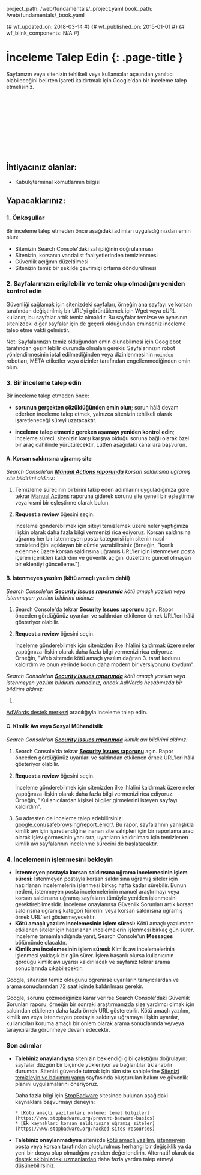 project_path: /web/fundamentals/_project.yaml
book_path: /web/fundamentals/_book.yaml

{# wf_updated_on: 2018-03-14 #}
{# wf_published_on: 2015-01-01 #}
{# wf_blink_components: N/A #}

# İnceleme Talep Edin {: .page-title }

Sayfanızın veya sitenizin
tehlikeli veya kullanıcılar açısından yanıltıcı olabileceğini belirten işareti kaldırtmak için Google'dan bir inceleme talep etmelisiniz.

<div class="video-wrapper">
  <iframe class="devsite-embedded-youtube-video" data-video-id="lc3UjnDcMxo"
          data-autohide="1" data-showinfo="0" frameborder="0" allowfullscreen>
  </iframe>
</div>

## İhtiyacınız olanlar:

*   Kabuk/terminal komutlarının bilgisi

## Yapacaklarınız:

### 1. Önkoşullar

Bir inceleme talep etmeden önce aşağıdaki adımları uyguladığınızdan emin olun:

* Sitenizin Search Console'daki sahipliğinin doğrulanması
* Sitenizin, korsanın vandalist faaliyetlerinden temizlenmesi
* Güvenlik açığının düzeltilmesi
* Sitenizin temiz bir şekilde çevrimiçi ortama döndürülmesi

### 2. Sayfalarınızın erişilebilir ve temiz olup olmadığını yeniden kontrol edin

Güvenliği sağlamak için sitenizdeki sayfaları, örneğin
ana sayfayı ve korsan tarafından değiştirilmiş bir URL'yi görüntülemek için Wget veya cURL kullanın; bu sayfalar artık temiz olmalıdır. Bu sayfalar temizse
ve aynısının sitenizdeki diğer sayfalar için de geçerli olduğundan eminseniz
inceleme talep etme vakti gelmiştir.

Not: Sayfalarınızın temiz olduğundan emin olunabilmesi için
Googlebot tarafından gezinilebilir durumda olmaları gerekir. Sayfalarınızın robot yönlendirmesinin iptal edilmediğinden veya dizinlenmesinin
`noindex` robotları, META etiketler veya dizinler tarafından engellenmediğinden emin olun.

### 3. Bir inceleme talep edin

Bir inceleme talep etmeden önce:

* **sorunun gerçekten çözüldüğünden emin olun**;
sorun hâlâ devam ederken inceleme talep etmek, yalnızca sitenizin
tehlikeli olarak işaretleneceği süreyi uzatacaktır.

* **inceleme talep etmeniz gereken aşamayı yeniden kontrol edin**; inceleme süreci,
sitenizin karşı karşıya olduğu soruna bağlı olarak özel bir araç dahilinde yürütülecektir.
Lütfen aşağıdaki kanallara başvurun.


#### A. Korsan saldırısına uğramış site

*Search Console'un
[**Manual Actions raporunda**](https://www.google.com/webmasters/tools/manual-action)
korsan saldırısına uğramış site bildirimi aldınız:*

1. Temizleme sürecinin birbirini takip eden adımlarını uyguladığınıza göre tekrar
  [Manual Actions](https://www.google.com/webmasters/tools/manual-action)
  raporuna giderek sorunu site geneli bir eşleştirme veya kısmi bir eşleştirme olarak
  bulun.
2. **Request a review** öğesini seçin.

    İnceleme gönderebilmek için siteyi temizlemek üzere neler yaptığınıza ilişkin olarak
    daha fazla bilgi vermenizi rica ediyoruz. Korsan saldırısına uğramış her bir istenmeyen posta kategorisi için sitenin nasıl temizlendiğini açıklayan bir
    cümle yazabilirsiniz (örneğin, "İçerik
    eklenmek üzere korsan saldırısına uğramış URL'ler için istenmeyen posta içeren içerikleri kaldırdım ve güvenlik açığını
    düzelttim: güncel olmayan bir eklentiyi güncelleme.").


#### B. İstenmeyen yazılım (kötü amaçlı yazılım dahil)

*Search Console'un
[**Security Issues raporunda**](https://www.google.com/webmasters/tools/security-issues)
kötü amaçlı yazılım veya istenmeyen yazılım bildirimi aldınız:*

1. Search Console'da tekrar
  [**Security Issues raporunu**](https://www.google.com/webmasters/tools/security-issues)
  açın. Rapor önceden gördüğünüz uyarıları ve saldırıdan etkilenen örnek
  URL'leri hâlâ gösteriyor olabilir.
2. **Request a review** öğesini seçin.

    İnceleme gönderebilmek için sitenizden ilke ihlalini kaldırmak üzere neler yaptığınıza ilişkin olarak
    daha fazla bilgi vermenizi rica ediyoruz. Örneğin,
    "Web sitemde
    kötü amaçlı yazılım dağıtan 3. taraf kodunu kaldırdım ve onun yerinde kodun daha modern bir versiyonunu koydum".


*Search Console'un
[**Security Issues raporunda**](https://www.google.com/webmasters/tools/security-issues)
kötü amaçlı yazılım veya istenmeyen yazılım bildirimi almadınız, ancak AdWords hesabınızda bir bildirim aldınız:*

1. 
  [AdWords destek merkezi](https://support.google.com/adwords/contact/site_policy) aracılığıyla inceleme talep edin.


#### C. Kimlik Avı veya Sosyal Mühendislik

*Search Console'un
[**Security Issues raporunda**](https://www.google.com/webmasters/tools/security-issues)
kimlik avı bildirimi aldınız:*

1. Search Console'da tekrar
  [**Security Issues raporunu**](https://www.google.com/webmasters/tools/security-issues)
  açın. Rapor önceden gördüğünüz uyarıları ve saldırıdan etkilenen örnek
  URL'leri hâlâ gösteriyor olabilir.
2. **Request a review** öğesini seçin.

    İnceleme gönderebilmek için sitenizden ilke ihlalini kaldırmak üzere neler yaptığınıza ilişkin olarak
    daha fazla bilgi vermenizi rica ediyoruz. Örneğin,
    "Kullanıcılardan kişisel bilgiler girmelerini isteyen sayfayı kaldırdım".

3. Şu adresten de inceleme talep edebilirsiniz:
  [google.com/safebrowsing/report_error/](https://www.google.com/safebrowsing/report_error/).
  Bu rapor, sayfalarının
  yanlışlıkla kimlik avı için işaretlendiğine inanan site sahipleri için bir raporlama aracı olarak işlev görmesinin yanı sıra, uyarıların kaldırılması için temizlenen kimlik avı sayfalarının
  incelenme sürecini de başlatacaktır.

### 4. İncelemenin işlenmesini bekleyin

* **İstenmeyen postayla korsan saldırısına uğrama incelemesinin işlem süresi:** İstenmeyen postayla
  korsan saldırısına uğramış siteler için hazırlanan incelemelerin işlenmesi birkaç hafta kadar sürebilir. Bunun nedeni, istenmeyen posta
  incelemelerinin manuel araştırmayı veya korsan saldırısına uğramış sayfaların
  tümüyle yeniden işlenmesini gerektirebilmesidir. İnceleme onaylanırsa Güvenlik Sorunları
  artık korsan saldırısına uğramış kategori türlerini veya korsan saldırısına uğramış örnek URL'leri göstermeyecektir.
* **Kötü amaçlı yazılım incelemesinin işlem süresi:** Kötü amaçlı yazılımdan
  etkilenen siteler için hazırlanan incelemelerin işlenmesi birkaç gün sürer. İnceleme tamamlandığında
  yanıt, Search Console'un **Messages** bölümünde olacaktır.
* **Kimlik avı incelemesinin işlem süresi:** Kimlik avı incelemelerinin işlenmesi
  yaklaşık bir gün sürer. İşlem başarılı olursa kullanıcının gördüğü kimlik avı uyarısı
  kaldırılacak ve sayfanız tekrar arama sonuçlarında çıkabilecektir.

Google, sitenizin temiz olduğunu öğrenirse uyarıların tarayıcılardan ve
arama sonuçlarından 72 saat içinde kaldırılması gerekir.

Google, sorunu çözmediğinize karar verirse Search Console'daki Güvenlik
Sorunları raporu, örneğin bir sonraki araştırmanızda size yardımcı olmak için saldırıdan etkilenen
daha fazla örnek URL gösterebilir. Kötü amaçlı yazılım, kimlik avı veya istenmeyen postayla saldırıya uğramaya
ilişkin uyarılar, kullanıcıları koruma amaçlı bir
önlem olarak arama sonuçlarında ve/veya tarayıcılarda görünmeye devam edecektir.

### Son adımlar

* **Talebiniz onaylandıysa** sitenizin beklendiği gibi çalıştığını doğrulayın:
  sayfalar düzgün bir biçimde yükleniyor ve bağlantılar tıklanabilir durumda. Sitenizi güvende tutmak için
  tüm site sahiplerine [Sitenizi temizleyin ve bakımını yapın](clean_site) sayfasında oluşturulan
  bakım ve güvenlik planını uygulamalarını öneriyoruz.

    Daha fazla bilgi için
    [StopBadware](https://www.stopbadware.org) sitesinde bulunan aşağıdaki kaynaklara başvurmayı deneyin:

      * [Kötü amaçlı yazılımları önleme: temel bilgiler](https://www.stopbadware.org/prevent-badware-basics)
      * [Ek kaynaklar: korsan saldırısına uğramış siteler](https://www.stopbadware.org/hacked-sites-resources)

* **Talebiniz onaylanmadıysa** sitenizde
  [kötü amaçlı yazılım](hacked_with_malware), [istenmeyen posta](hacked_with_spam) veya
  korsan tarafından oluşturulmuş herhangi bir değişiklik ya da yeni bir dosya olup olmadığını yeniden değerlendirin. Alternatif olarak da
  [destek ekibinizdeki uzmanlardan](support_team) daha fazla
  yardım talep etmeyi düşünebilirsiniz.
